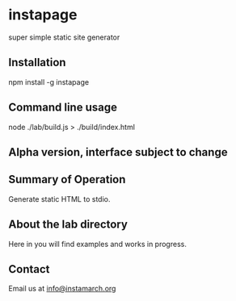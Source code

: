 # instapage
super simple static site generator

## Installation
npm install -g instapage

## Command line usage
node ./lab/build.js > ./build/index.html

## Alpha version, interface subject to change

## Summary of Operation
Generate static HTML to stdio.

## About the lab directory
Here in you will find examples and works in progress.

## Contact
Email us at info@instamarch.org
